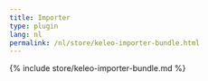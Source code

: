 ```yaml
---
title: Importer
type: plugin
lang: nl
permalink: /nl/store/keleo-importer-bundle.html 
---
```


{% include store/keleo-importer-bundle.md %}
